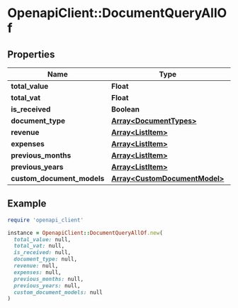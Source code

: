 # OpenapiClient::DocumentQueryAllOf

## Properties

| Name | Type | Description | Notes |
| ---- | ---- | ----------- | ----- |
| **total_value** | **Float** |  | [optional] |
| **total_vat** | **Float** |  | [optional] |
| **is_received** | **Boolean** |  | [optional] |
| **document_type** | [**Array&lt;DocumentTypes&gt;**](DocumentTypes.md) |  | [optional] |
| **revenue** | [**Array&lt;ListItem&gt;**](ListItem.md) |  | [optional] |
| **expenses** | [**Array&lt;ListItem&gt;**](ListItem.md) |  | [optional] |
| **previous_months** | [**Array&lt;ListItem&gt;**](ListItem.md) |  | [optional] |
| **previous_years** | [**Array&lt;ListItem&gt;**](ListItem.md) |  | [optional] |
| **custom_document_models** | [**Array&lt;CustomDocumentModel&gt;**](CustomDocumentModel.md) |  | [optional] |

## Example

```ruby
require 'openapi_client'

instance = OpenapiClient::DocumentQueryAllOf.new(
  total_value: null,
  total_vat: null,
  is_received: null,
  document_type: null,
  revenue: null,
  expenses: null,
  previous_months: null,
  previous_years: null,
  custom_document_models: null
)
```

